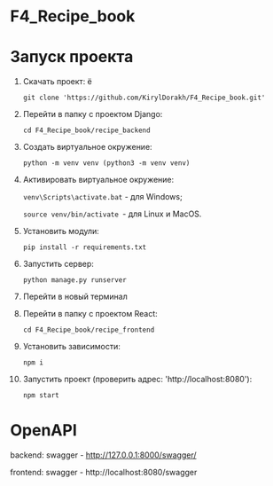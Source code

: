 # F4_Recipe_book
# **Запуск проекта**
1. Скачать проект: ё

   `git clone 'https://github.com/KirylDorakh/F4_Recipe_book.git'`
2. Перейти в папку с проектом Django:

   `cd F4_Recipe_book/recipe_backend`
3. Создать виртуальное окружение:

   `python -m venv venv (python3 -m venv venv)`
4. Активировать виртуальное окружение:

   `venv\Scripts\activate.bat` - для Windows;

   `source venv/bin/activate `- для Linux и MacOS.
5. Установить модули:

   `pip install -r requirements.txt`
6. Запустить сервер:

   `python manage.py runserver`
7. Перейти в новый терминал
8. Перейти в папку с проектом React:

   `cd F4_Recipe_book/recipe_frontend`
9. Установить зависимости:

   `npm i`
10. Запустить проект (проверить адрес: 'http://localhost:8080'):

    `npm start `


# **OpenAPI**

backend: swagger -  http://127.0.0.1:8000/swagger/

frontend: swagger - http://localhost:8080/swagger
